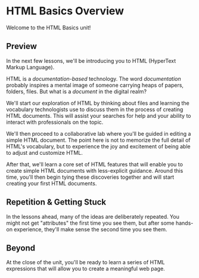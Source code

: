 # HTML Basics Overview

Welcome to the HTML Basics unit!

## Preview

In the next few lessons, we'll be introducing you to HTML (HyperText
Markup Language).

HTML is a _documentation-based_ technology. The word _documentation_ probably
inspires a mental image of someone carrying heaps of papers, folders, files.
But what is a _document_ in the digital realm?

We'll start our exploration of HTML by thinking about files and learning the
vocabulary technologists use to discuss them in the process of creating HTML
documents. This will assist your searches for help and your ability to interact
with professionals on the topic.

We'll then proceed to a collaborative lab where you'll be guided in editing a
simple HTML document. The point here is not to memorize the full detail of
HTML's vocabulary, but to experience the joy and excitement of being able to
adjust and customize HTML.

After that, we'll learn a core set of HTML features that will enable you to create
simple HTML documents with less-explicit guidance. Around this time, you'll then
begin tying these discoveries together and will start creating your first
HTML documents.

## Repetition &amp; Getting Stuck

In the lessons ahead, many of the ideas are deliberately repeated. You might not 
get "attributes" the first time you see them, but after some hands-on experience,
they'll make sense the second time you see them.

## Beyond

At the close of the unit, you'll be ready to learn a series of HTML expressions
that will allow you to create a meaningful web page. 
